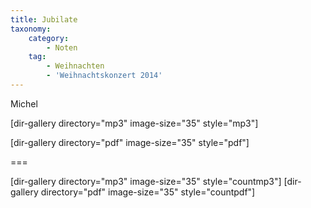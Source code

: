 ```yaml
---
title: Jubilate
taxonomy:
    category:
        - Noten
    tag:
        - Weihnachten
        - 'Weihnachtskonzert 2014'
---
```


Michel

[dir-gallery directory="mp3" image-size="35" style="mp3"]

[dir-gallery directory="pdf" image-size="35" style="pdf"]

===

[dir-gallery directory="mp3" image-size="35" style="countmp3"]
[dir-gallery directory="pdf" image-size="35" style="countpdf"]